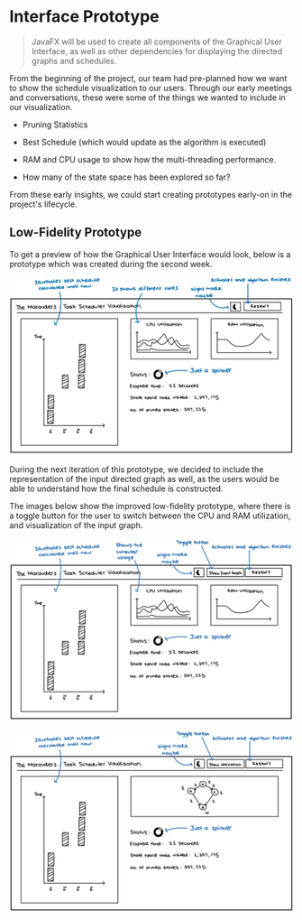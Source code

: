 # Interface Prototype

> JavaFX will be used to create all components of the Graphical User Interface, as well as other dependencies for displaying the directed graphs and schedules.

From the beginning of the project, our team had pre-planned how we want to show the schedule visualization to our users. Through our early meetings and conversations, these were some of the things we wanted to include in our visualization.

- Pruning Statistics

- Best Schedule (which would update as the algorithm is executed)

- RAM and CPU usage to show how the multi-threading performance.

- How many of the state space has been explored so far?

From these early insights, we could start creating prototypes early-on in the project's lifecycle.


## Low-Fidelity Prototype

To get a preview of how the Graphical User Interface would look, below is a prototype which was created during the second week.

![Low Fidelity Prototype](images/low-fidelity-prototype-old.png)

During the next iteration of this prototype, we decided to include the representation of the input directed graph as well, as the users would be able to understand how the final schedule is constructed. 

The images below show the improved low-fidelity prototype, where there is a toggle button for the user to switch between the CPU and RAM utilization, and visualization of the input graph.

![High Fidelity Prototype](images/low-fidelity-prototype-1.png)

![High Fidelity Prototype](images/low-fidelity-prototype-2.png)